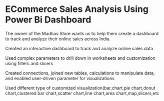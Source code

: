 # ECommerce Sales Analysis Using Power Bi Dashboard


The owner of the Madhav Store wants us to help them create a dashboard to track and analyze their online sales across India. 

Created an interactive dashboard to track and analyze online sales data

Used complex parameters to drill down in worksheets and customization using filters and slicers

Created connections, joined new tables, calculations to manipulate data, and enabled user-driven parameter for visualizations

Used different type of customized visualization(bar,chart,pie chart,donut chart,clustered bar chart,scatter chart,line chart,area chart,map,slicers,etc

